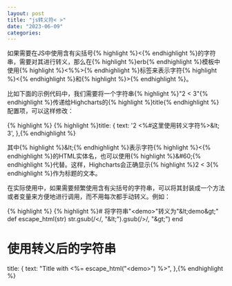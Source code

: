 ```yaml
---
layout: post
title: "js转义符< >"
date: "2023-06-09"
categories: 
---
```

<p>如果需要在JS中使用含有尖括号{% highlight %}&lt;{% endhighlight %}的字符串，需要对其进行转义，那么在{% highlight %}erb{% endhighlight %}模板中使用{% highlight %}&lt;%%&gt;{% endhighlight %}标签来表示字符{% highlight %}&lt;{% endhighlight %}和{% highlight %}&gt;{% endhighlight %}。</p>

<p>比如下面的示例代码中，我们需要将一个字符串{% highlight %}&quot;2 &lt; 3&quot;{% endhighlight %}传递给Highcharts的{% highlight %}title{% endhighlight %}配置项，可以这样修改：</p>

{% highlight %}
{% highlight %}title: {
  text: &#39;2 &lt;%#这里使用转义字符%&gt;&amp;lt; 3&#39;, 
},{% endhighlight %}

<p>其中{% highlight %}&amp;lt;{% endhighlight %}表示字符{% highlight %}&lt;{% endhighlight %}的HTML实体名，也可以使用{% highlight %}&amp;#60;{% endhighlight %}代替。这样，Highcharts会正确显示{% highlight %}2 &lt; 3{% endhighlight %}作为标题的文本。</p>

<p>在实际使用中，如果需要频繁使用含有尖括号的字符串，可以将其封装成一个方法或者变量来方便地进行调用，而不用每次都手动转义。例如：</p>

{% highlight %}
{% highlight %}# 将字符串&quot;&lt;demo&gt;&quot;转义为&quot;&amp;lt;demo&amp;gt;&quot;
def escape_html(str)
  str.gsub(/&lt;/, &quot;&amp;lt;&quot;).gsub(/&gt;/, &quot;&amp;gt;&quot;)
end

# 使用转义后的字符串
title: {
  text: &quot;Title with &lt;%= escape_html(&quot;&lt;demo&gt;&quot;) %&gt;&quot;,
},{% endhighlight %}

